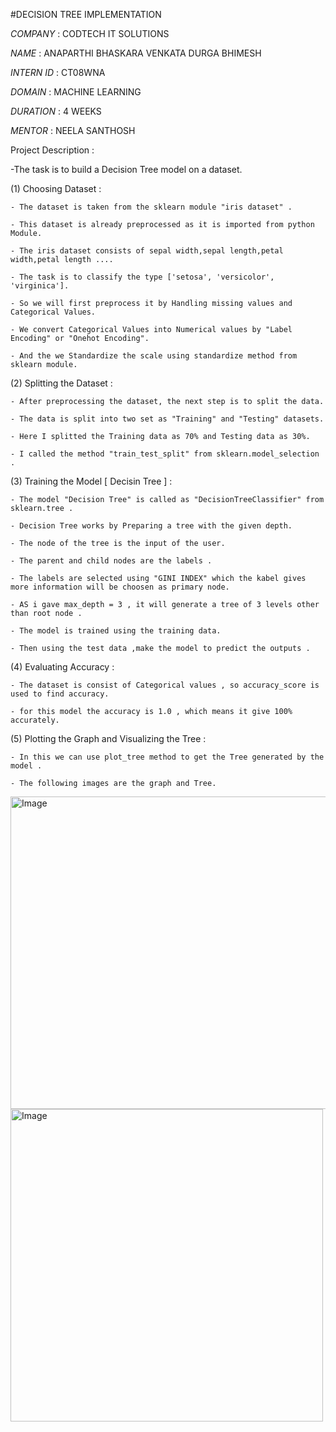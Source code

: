 #DECISION TREE IMPLEMENTATION

*COMPANY* : CODTECH IT SOLUTIONS

*NAME* : ANAPARTHI BHASKARA VENKATA DURGA BHIMESH

*INTERN ID* : CT08WNA

*DOMAIN* : MACHINE LEARNING

*DURATION* : 4 WEEKS

*MENTOR* : NEELA SANTHOSH


Project Description : 

-The task is to build a Decision Tree model on a dataset.

  (1) Choosing Dataset : 

    - The dataset is taken from the sklearn module "iris dataset" .
    
    - This dataset is already preprocessed as it is imported from python Module.
    
    - The iris dataset consists of sepal width,sepal length,petal width,petal length ....
    
    - The task is to classify the type ['setosa', 'versicolor', 'virginica'].

    - So we will first preprocess it by Handling missing values and Categorical Values.

    - We convert Categorical Values into Numerical values by "Label Encoding" or "Onehot Encoding".

    - And the we Standardize the scale using standardize method from sklearn module.

  (2) Splitting the Dataset :

    - After preprocessing the dataset, the next step is to split the data.

    - The data is split into two set as "Training" and "Testing" datasets.

    - Here I splitted the Training data as 70% and Testing data as 30%.

    - I called the method "train_test_split" from sklearn.model_selection .

  (3) Training the Model [ Decisin Tree ] :

    - The model "Decision Tree" is called as "DecisionTreeClassifier" from sklearn.tree .

    - Decision Tree works by Preparing a tree with the given depth.

    - The node of the tree is the input of the user.

    - The parent and child nodes are the labels .

    - The labels are selected using "GINI INDEX" which the kabel gives more information will be choosen as primary node.

    - AS i gave max_depth = 3 , it will generate a tree of 3 levels other than root node .

    - The model is trained using the training data.

    - Then using the test data ,make the model to predict the outputs .

  (4) Evaluating Accuracy : 

    - The dataset is consist of Categorical values , so accuracy_score is used to find accuracy.

    - for this model the accuracy is 1.0 , which means it give 100% accurately.

  (5) Plotting the Graph and Visualizing the Tree :

    - In this we can use plot_tree method to get the Tree generated by the model .

    - The following images are the graph and Tree.


<img height="500" width="700" alt="Image" src="https://github.com/user-attachments/assets/839d350b-4c0a-4f31-8540-4731790c7c7d" />
  
<img height="500" width="500" alt="Image" src="https://github.com/user-attachments/assets/c3ee4b48-7127-463a-b6ac-a1171d8cd80d" />






    
    


































    
    
